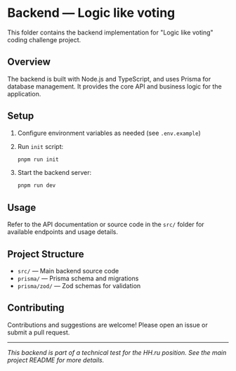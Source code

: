 # Backend — Logic like voting

This folder contains the backend implementation for "Logic like voting" coding
challenge project.

## Overview

The backend is built with Node.js and TypeScript, and uses Prisma for database
management. It provides the core API and business logic for the application.

## Setup

1. Configure environment variables as needed (see `.env.example`)

2. Run `init` script:

   ```zsh
   pnpm run init
   ```

3. Start the backend server:

   ```zsh
   pnpm run dev
   ```

## Usage

Refer to the API documentation or source code in the `src/` folder for available
endpoints and usage details.

## Project Structure

- `src/` — Main backend source code
- `prisma/` — Prisma schema and migrations
- `prisma/zod/` — Zod schemas for validation

## Contributing

Contributions and suggestions are welcome! Please open an issue or submit a pull
request.

---

_This backend is part of a technical test for the HH.ru position. See the main
project README for more details._
